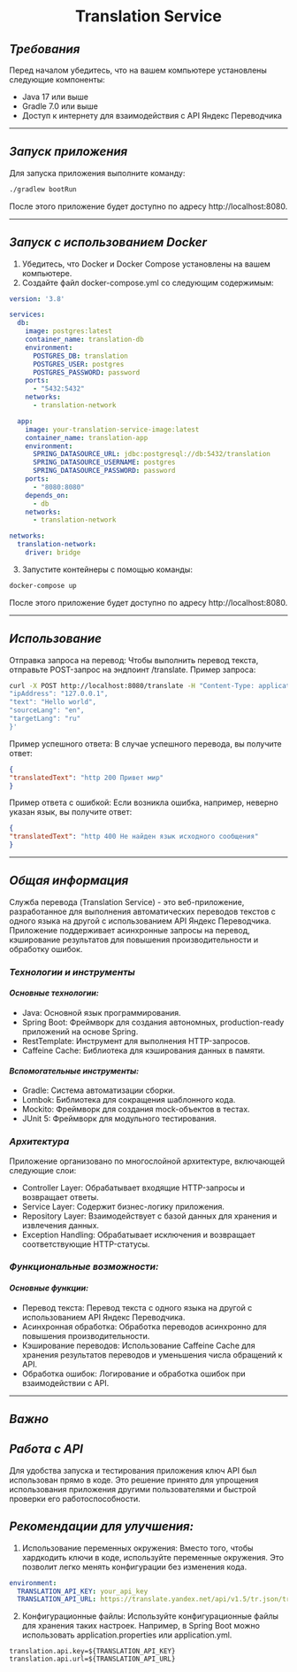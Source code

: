 <div align="center">
    <h1> Translation Service </h1>
</div>

## _**Требования**_
Перед началом убедитесь, что на вашем компьютере установлены следующие компоненты:
* Java 17 или выше
* Gradle 7.0 или выше
* Доступ к интернету для взаимодействия с API Яндекс Переводчика

---

## _**Запуск приложения**_
Для запуска приложения выполните команду:
```sh
./gradlew bootRun
```
После этого приложение будет доступно по адресу http://localhost:8080.

---

## _**Запуск с использованием Docker**_
1. Убедитесь, что Docker и Docker Compose установлены на вашем компьютере.
2. Создайте файл docker-compose.yml со следующим содержимым:
```yaml
version: '3.8'

services:
  db:
    image: postgres:latest
    container_name: translation-db
    environment:
      POSTGRES_DB: translation
      POSTGRES_USER: postgres
      POSTGRES_PASSWORD: password
    ports:
      - "5432:5432"
    networks:
      - translation-network

  app:
    image: your-translation-service-image:latest
    container_name: translation-app
    environment:
      SPRING_DATASOURCE_URL: jdbc:postgresql://db:5432/translation
      SPRING_DATASOURCE_USERNAME: postgres
      SPRING_DATASOURCE_PASSWORD: password
    ports:
      - "8080:8080"
    depends_on:
      - db
    networks:
      - translation-network

networks:
  translation-network:
    driver: bridge
```
3. Запустите контейнеры с помощью команды:
```sh
docker-compose up
```
После этого приложение будет доступно по адресу http://localhost:8080.

---

## _**Использование**_
Отправка запроса на перевод:
Чтобы выполнить перевод текста, отправьте POST-запрос на эндпоинт /translate. Пример запроса:
```sh
curl -X POST http://localhost:8080/translate -H "Content-Type: application/json" -d '{
"ipAddress": "127.0.0.1",
"text": "Hello world",
"sourceLang": "en",
"targetLang": "ru"
}'
```

Пример успешного ответа:
В случае успешного перевода, вы получите ответ:
```json
{
"translatedText": "http 200 Привет мир"
}
```

Пример ответа с ошибкой:
Если возникла ошибка, например, неверно указан язык, вы получите ответ:
```json
{
"translatedText": "http 400 Не найден язык исходного сообщения"
}
```
---

## _**Общая информация**_

Служба перевода (Translation Service) - это веб-приложение, разработанное для выполнения автоматических переводов текстов с одного языка на другой с использованием API Яндекс Переводчика. Приложение поддерживает асинхронные запросы на перевод, кэширование результатов для повышения производительности и обработку ошибок.

### _**Технологии и инструменты**_
#### _**Основные технологии:**_
* Java: Основной язык программирования.
* Spring Boot: Фреймворк для создания автономных, production-ready приложений на основе Spring.
* RestTemplate: Инструмент для выполнения HTTP-запросов.
* Caffeine Cache: Библиотека для кэширования данных в памяти.

#### _**Вспомогательные инструменты:**_
* Gradle: Система автоматизации сборки.
* Lombok: Библиотека для сокращения шаблонного кода.
* Mockito: Фреймворк для создания mock-объектов в тестах.
* JUnit 5: Фреймворк для модульного тестирования.

### _**Архитектура**_
Приложение организовано по многослойной архитектуре, включающей следующие слои:
* Controller Layer: Обрабатывает входящие HTTP-запросы и возвращает ответы.
* Service Layer: Содержит бизнес-логику приложения.
* Repository Layer: Взаимодействует с базой данных для хранения и извлечения данных.
* Exception Handling: Обрабатывает исключения и возвращает соответствующие HTTP-статусы.

### _**Функциональные возможности:**_
#### _**Основные функции:**_
* Перевод текста: Перевод текста с одного языка на другой с использованием API Яндекс Переводчика.
* Асинхронная обработка: Обработка переводов асинхронно для повышения производительности.
* Кэширование переводов: Использование Caffeine Cache для хранения результатов переводов и уменьшения числа обращений к API.
* Обработка ошибок: Логирование и обработка ошибок при взаимодействии с API.

---

## _**Важно**_
## _**Работа с API**_
Для удобства запуска и тестирования приложения ключ API был использован прямо в коде. Это решение принято для упрощения использования приложения другими пользователями и быстрой проверки его работоспособности.

## _**Рекомендации для улучшения:**_
1. Использование переменных окружения: Вместо того, чтобы хардкодить ключи в коде, используйте переменные окружения. Это позволит легко менять конфигурации без изменения кода.
```yaml
environment:
  TRANSLATION_API_KEY: your_api_key
  TRANSLATION_API_URL: https://translate.yandex.net/api/v1.5/tr.json/translate
```

2. Конфигурационные файлы: Используйте конфигурационные файлы для хранения таких настроек. Например, в Spring Boot можно использовать application.properties или application.yml.
```properties
translation.api.key=${TRANSLATION_API_KEY}
translation.api.url=${TRANSLATION_API_URL}
```
